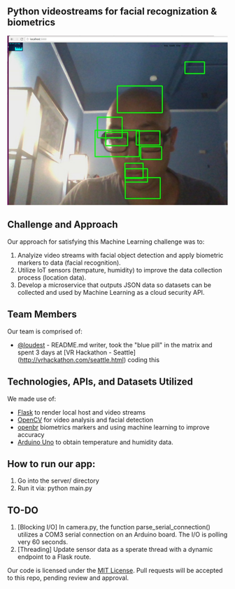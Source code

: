 ## Python videostreams for facial recognization & biometrics

![Screenshot](screenshot.png)

## Challenge and Approach

Our approach for satisfying this Machine Learning challenge was to:

1. Analyize video streams with facial object detection and apply biometric markers to data (facial recognition).
2. Utilize IoT sensors (tempature, humidity) to improve the data collection process (location data).
3. Develop a microservice that outputs JSON data so datasets can be collected and used by Machine Learning as a cloud security API.

## Team Members

Our team is comprised of:

- [@loudest](https://github.com/loudest) - README.md writer, took the "blue pill" in the matrix and spent 3 days at [VR Hackathon - Seattle] (http://vrhackathon.com/seattle.html) coding this

## Technologies, APIs, and Datasets Utilized

We made use of:
- [Flask](http://flask.pocoo.org/) to render local host and video streams
- [OpenCV](http://opencv.org/) for video analysis and facial detection
- [openbr](http://openbiometrics.org/) biometrics markers and using machine learning to improve accuracy
- [Arduino Uno](https://www.arduino.cc/en/Main/ArduinoBoardUno/) to obtain temperature and humidity data.

## How to run our app:

1. Go into the server/ directory
2. Run it via: python main.py

## TO-DO

1. [Blocking I/O] In camera.py, the function parse_serial_connection() utilizes a COM3 serial connection on an Arduino board.  The I/O is polling very 60 seconds.
2. [Threading] Update sensor data as a sperate thread with a dynamic endpoint to a Flask route.  

Our code is licensed under the [MIT License](LICENSE.md). Pull requests will be accepted to this repo, pending review and approval.
